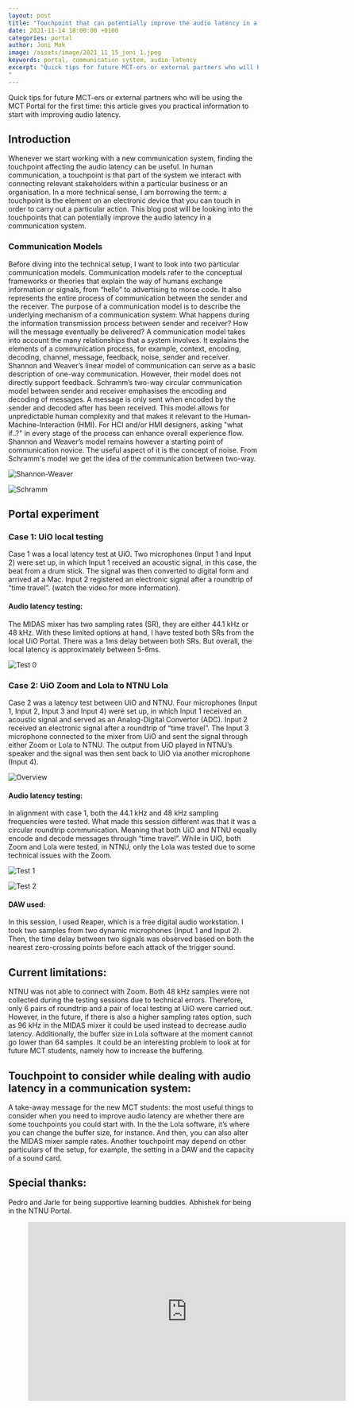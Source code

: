 ```yaml
---
layout: post
title: "Touchpoint that can potentially improve the audio latency in a communication system"
date: 2021-11-14 18:00:00 +0100
categories: portal
author: Joni Mok
image: /assets/image/2021_11_15_joni_1.jpeg
keywords: portal, communication system, audio latency
excerpt: "Quick tips for future MCT-ers or external partners who will be using the MCT Portal for the first time: this article gives you practical information to start with improving audio latency.""
"
---
```


Quick tips for future MCT-ers or external partners who will be using the MCT Portal for the first time: this article gives you practical information to start with improving audio latency.

## Introduction

Whenever we start working with a new communication system, finding the touchpoint affecting the audio latency can be useful. In human communication, a touchpoint is that part of the system we interact with  connecting  relevant stakeholders within a particular business or an organisation. In a more technical sense, I am borrowing the term: a touchpoint is the element on an electronic device that you can touch in order to carry out a particular action. This blog post will be looking into the touchpoints that can potentially improve the audio latency in a communication system.



### Communication Models

Before diving into the technical setup, I want to look into two particular communication models. Communication models refer to the conceptual frameworks or theories that explain the way of humans exchange information or signals, from “hello” to advertising to morse code.  It also represents the entire process of communication between the sender and the receiver. The purpose of a communication model is to describe the underlying mechanism of a communication system: What happens during the information transmission process between sender and receiver? How will the message eventually be delivered?  A communication model takes into account the many relationships that a system involves.  It explains the elements of a communication process, for example, context, encoding, decoding, channel, message, feedback, noise, sender and receiver. Shannon and Weaver’s linear model of communication can serve as a basic description of one-way communication. However, their model does not directly support feedback. Schramm’s two-way circular communication model between sender and receiver emphasises the encoding and decoding of messages. A message is only sent when encoded by the sender and decoded after has been received. This model allows for unpredictable human complexity and that makes it relevant to the Human-Machine-Interaction (HMI). For HCI and/or HMI designers, asking "what if..?" in every stage of the process can enhance overall experience flow. Shannon and Weaver’s model remains however a starting point of communication novice. The useful aspect of it is the concept of noise. From Schramm's model we get the idea of the communication between two-way.


![Shannon-Weaver](/assets/image/2021_11_15_joni_sw.jpeg "SW")

![Schramm](/assets/image/2021_11_15_joni_ss.jpeg "ss")

## Portal experiment

### Case 1: UiO local testing

Case 1 was a local latency test at UiO. Two microphones (Input 1 and Input 2) were set up, in which Input 1 received an acoustic signal, in this case, the beat from a drum stick. The signal was then converted to digital form and arrived at a Mac. Input 2 registered an electronic signal after a roundtrip of “time travel”. (watch the video for more information).

#### Audio latency testing:

The MIDAS mixer has two sampling rates (SR), they are either 44.1 kHz or 48 kHz. With these limited options at hand, I have tested both SRs from the local UiO Portal. There was a 1ms delay between both SRs.  But overall, the local latency is approximately between 5-6ms.


![Test 0](/assets/image/2021_11_15_joni_case0.jpeg "Test 0")

### Case 2:  UiO Zoom and Lola to NTNU Lola

Case 2 was a latency test between UiO and NTNU. Four microphones (Input 1, Input 2, Input 3 and Input 4) were set up, in which Input 1 received an acoustic signal and served as an Analog-Digital Convertor (ADC). Input 2 received an electronic signal after a roundtrip of “time travel”. The Input 3 microphone connected to the mixer from UiO and sent the signal through either Zoom or Lola to NTNU. The output from UiO played in NTNU’s speaker and the signal was then sent back to UiO via another microphone (Input 4).

![Overview](/assets/image/2021_11_15_joni_overview.jpeg "Overview")

#### Audio latency testing:

In alignment with case 1, both the 44.1 kHz and 48 kHz sampling frequencies were tested. What made this session different was that it was a circular roundtrip communication. Meaning that both UiO and NTNU equally encode and decode messages through “time travel”. While in UiO, both Zoom and Lola were tested, in NTNU, only the Lola was tested due to some technical issues with the Zoom.


![Test 1](/assets/image/2021_11_15_joni_case1.jpeg "Test 0")

![Test 2](/assets/image/2021_11_15_joni_case2.jpeg "Test 0")



#### DAW used:

In this session, I used Reaper, which is a free digital audio workstation. I took two samples from two dynamic microphones (Input 1 and Input 2). Then, the time delay between two signals was observed based on both the nearest zero-crossing points before each attack of the trigger sound.

## Current limitations:

NTNU was not able to connect with Zoom. Both 48 kHz samples were not collected during the testing sessions due to technical errors. Therefore, only 6 pairs of roundtrip and a pair of local testing at UiO were carried out.  However, in the future, if there is also a higher sampling rates option, such as 96 kHz in the MIDAS mixer it could be used instead to decrease audio latency. Additionally, the buffer size in Lola software at the moment cannot go lower than 64 samples. It could be an interesting problem to look at for future MCT students, namely how to increase the buffering.

## Touchpoint to consider while dealing with audio latency in a communication system:

A take-away message for the new MCT students: the most useful things to consider when you need to improve audio latency are whether there are some touchpoints you could start with. In the the Lola software, it’s where you can change the buffer size, for instance. And then, you can also alter the MIDAS mixer sample rates. Another touchpoint may depend on other particulars of the setup, for example, the setting in a DAW and the capacity of a sound card.


## Special thanks:
Pedro and Jarle for being supportive learning buddies.
Abhishek for being in the NTNU Portal.




<figure style="float: none">
    <center><iframe src="https://youtube.com/embed/47UdokqGet0" width="640" height="360" frameborder="0" allowfullscreen></iframe></center>
    <figcaption><center></center></figcaption>
</figure>
